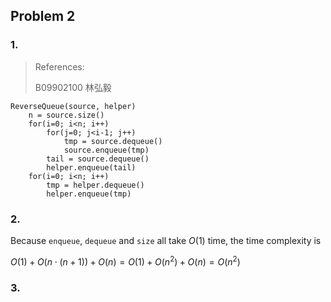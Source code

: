 ## Problem 2

### 1.

> References:
>
> B09902100 林弘毅
>

```pseudocode
ReverseQueue(source, helper)
    n = source.size()
    for(i=0; i<n; i++)
        for(j=0; j<i-1; j++)
            tmp = source.dequeue()
            source.enqueue(tmp)
        tail = source.dequeue()
        helper.enqueue(tail)
    for(i=0; i<n; i++)
        tmp = helper.dequeue()
        helper.enqueue(tmp)
```

### 2.

Because `enqueue`, `dequeue` and `size` all take $O(1)$ time, the time complexity is

$O(1) + O(n \cdot (n+1)) + O(n) = O(1) + O(n^2) + O(n) = O(n^2)$

### 3.










